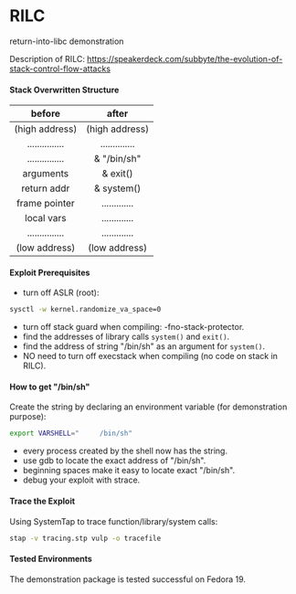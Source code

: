 RILC
====

return-into-libc demonstration

Description of RILC: https://speakerdeck.com/subbyte/the-evolution-of-stack-control-flow-attacks


#### Stack Overwritten Structure
| before          | after         |
| :-------------: | :-----------: |
| (high address)  | (high address)|
| ............... | ..............|
| ............... | & "/bin/sh"   |
| arguments       | & exit()      |
| return addr     | & system()    |
| frame pointer   | ............. |
| local vars      | ............. |
| ............... | ............. |
| (low address)   | (low address) |


#### Exploit Prerequisites

- turn off ASLR (root):
```bash
sysctl -w kernel.randomize_va_space=0
```
- turn off stack guard when compiling: -fno-stack-protector.
- find the addresses of library calls `system()` and `exit()`.
- find the address of string "/bin/sh" as an argument for `system()`.
- NO need to turn off execstack when compiling (no code on stack in RILC).


#### How to get "/bin/sh"

Create the string by declaring an environment variable (for demonstration purpose):
```bash
export VARSHELL="     /bin/sh"
```
- every process created by the shell now has the string.
- use gdb to locate the exact address of "/bin/sh".
- beginning spaces make it easy to locate exact "/bin/sh".
- debug your exploit with strace.


#### Trace the Exploit
Using SystemTap to trace function/library/system calls:
```bash
stap -v tracing.stp vulp -o tracefile
```


#### Tested Environments
The demonstration package is tested successful on Fedora 19.
